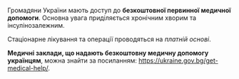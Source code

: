 Громадяни України мають доступ до **безкоштовної первинної медичної допомоги**. Основна увага приділяється хронічним хворим та інсулінозалежним. 

Стаціонарне лікування та операції проводяться на *платній основі*. 

**Медичні заклади, що надають безкоштовну медичну допомогу українцям**, можна знайти за посиланням: https://ukraine.gov.bg/get-medical-help/.